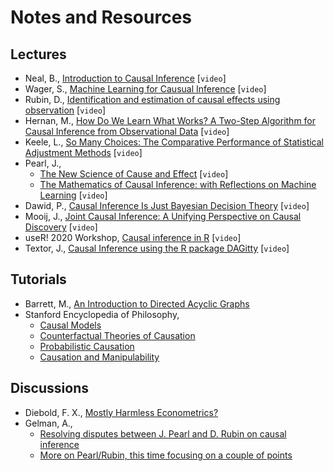 # Notes and Resources

## Lectures

- Neal, B., [Introduction to Causal Inference](https://www.youtube.com/playlist?list=PLoazKTcS0Rzb6bb9L508cyJ1z-U9iWkA0) [`video`]
- Wager, S., [Machine Learning for Causual Inference](https://www.youtube.com/watch?v=gG6ablupTnQ) [`video`]
- Rubin, D., [Identification and estimation of causal effects using observation](https://www.youtube.com/watch?v=AH7lvy45k2U) [`video`]
- Hernan, M., [How Do We Learn What Works? A Two-Step Algorithm for Causal Inference from Observational Data](https://www.youtube.com/watch?v=bspMnt3ujYA) [`video`]
- Keele, L., [So Many Choices: The Comparative Performance of Statistical Adjustment Methods](https://www.youtube.com/watch?v=CjZnQ3ToJjg) [`video`]
- Pearl, J.,
    - [The New Science of Cause and Effect](https://www.youtube.com/watch?v=ZaPV1OSEpHw) [`video`]
    - [The Mathematics of Causal Inference: with Reflections on Machine Learning](https://www.youtube.com/watch?time_continue=206&v=bcRl7sXR1hE) [`video`]
- Dawid, P., [Causal Inference Is Just Bayesian Decision Theory](https://www.youtube.com/watch?v=F_nOhX-Vn1U) [`video`]
- Mooij, J., [Joint Causal Inference: A Unifying Perspective on Causal Discovery](https://www.youtube.com/watch?v=NgxQkFwve70) [`video`] 
- useR! 2020 Workshop, [Causal inference in R](https://www.youtube.com/watch?v=n8c-UK19hbA) [`video`]
- Textor, J., [Causal Inference using the R package DAGitty](https://www.youtube.com/watch?v=LCC4BkLZo-g) [`video`]

## Tutorials

- Barrett, M., [An Introduction to Directed Acyclic Graphs](https://cran.r-project.org/web/packages/ggdag/vignettes/intro-to-dags.html)
- Stanford Encyclopedia of Philosophy,
    - [Causal Models](https://plato.stanford.edu/entries/causal-models/)
    - [Counterfactual Theories of Causation](https://plato.stanford.edu/entries/causation-counterfactual/)
    - [Probabilistic Causation](https://plato.stanford.edu/entries/causation-probabilistic/#GrapCausMode)
    - [Causation and Manipulability](https://plato.stanford.edu/entries/causation-mani/)

## Discussions

- Diebold, F. X., [Mostly Harmless Econometrics?](https://fxdiebold.blogspot.com/2015/01/mostly-harmless-econometrics.html)
- Gelman, A.,
    - [Resolving disputes between J. Pearl and D. Rubin on causal inference](https://statmodeling.stat.columbia.edu/2009/07/05/disputes_about/)
    - [More on Pearl/Rubin, this time focusing on a couple of points](https://statmodeling.stat.columbia.edu/2009/07/09/more_on_pearlru/)